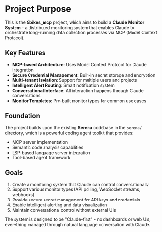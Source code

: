 # Project Purpose

This is the **9bikes_mcp** project, which aims to build a **Claude Monitor System** - a distributed monitoring system that enables Claude to orchestrate long-running data collection processes via MCP (Model Context Protocol).

## Key Features
- **MCP-based Architecture**: Uses Model Context Protocol for Claude integration
- **Secure Credential Management**: Built-in secret storage and encryption
- **Multi-tenant Isolation**: Support for multiple users and projects
- **Intelligent Alert Routing**: Smart notification system
- **Conversational Interface**: All interaction happens through Claude conversations
- **Monitor Templates**: Pre-built monitor types for common use cases

## Foundation
The project builds upon the existing **Serena** codebase in the `serena/` directory, which is a powerful coding agent toolkit that provides:
- MCP server implementation
- Semantic code analysis capabilities
- LSP-based language server integration
- Tool-based agent framework

## Goals
1. Create a monitoring system that Claude can control conversationally
2. Support various monitor types (API polling, WebSocket streams, webhooks)
3. Provide secure secret management for API keys and credentials
4. Enable intelligent alerting and data visualization
5. Maintain conversational control without external UIs

The system is designed to be "Claude-first" - no dashboards or web UIs, everything managed through natural language conversation with Claude.